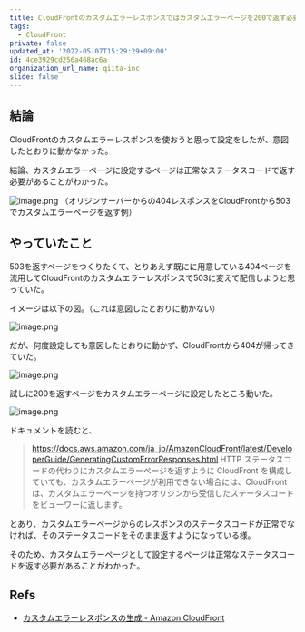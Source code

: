 ```yaml
---
title: CloudFrontのカスタムエラーレスポンスではカスタムエラーページを200で返す必要があった
tags:
  - CloudFront
private: false
updated_at: '2022-05-07T15:29:29+09:00'
id: 4ce3929cd256a468ac6a
organization_url_name: qiita-inc
slide: false
---
```

## 結論

CloudFrontのカスタムエラーレスポンスを使おうと思って設定をしたが、意図したとおりに動かなかった。

結論、カスタムエラーページに設定するページは正常なステータスコードで返す必要があることがわかった。

![image.png](https://qiita-image-store.s3.ap-northeast-1.amazonaws.com/0/352836/6fbc6153-fa88-31d9-5049-b4cf52ea8fc1.png)
（オリジンサーバーからの404レスポンスをCloudFrontから503でカスタムエラーページを返す例）

## やっていたこと

503を返すページをつくりたくて、とりあえず既にに用意している404ページを流用してCloudFrontのカスタムエラーレスポンスで503に変えて配信しようと思っていた。

イメージは以下の図。（これは意図したとおりに動かない）

![image.png](https://qiita-image-store.s3.ap-northeast-1.amazonaws.com/0/352836/72947dcc-3d07-36e4-bb46-8071a7f9aa15.png)

だが、何度設定しても意図したとおりに動かず、CloudFrontから404が帰ってきていた。

![image.png](https://qiita-image-store.s3.ap-northeast-1.amazonaws.com/0/352836/e2cb87fa-560f-dc1f-2ef9-f3cb25ef8aba.png)


試しに200を返すページをカスタムエラーページに設定したところ動いた。

![image.png](https://qiita-image-store.s3.ap-northeast-1.amazonaws.com/0/352836/6fbc6153-fa88-31d9-5049-b4cf52ea8fc1.png)

ドキュメントを読むと、

> https://docs.aws.amazon.com/ja_jp/AmazonCloudFront/latest/DeveloperGuide/GeneratingCustomErrorResponses.html
> HTTP ステータスコードの代わりにカスタムエラーページを返すように CloudFront を構成していても、カスタムエラーページが利用できない場合には、CloudFront は、カスタムエラーページを持つオリジンから受信したステータスコードをビューワーに返します。

とあり、カスタムエラーページからのレスポンスのステータスコードが正常でなければ、そのステータスコードをそのまま返すようになっている様。

そのため、カスタムエラーページとして設定するページは正常なステータスコードを返す必要があることがわかった。

## Refs

- [カスタムエラーレスポンスの生成 - Amazon CloudFront](https://docs.aws.amazon.com/ja_jp/AmazonCloudFront/latest/DeveloperGuide/GeneratingCustomErrorResponses.html)
